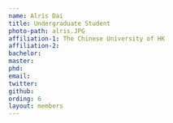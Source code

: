 ```yaml
---
name: Alris Dai
title: Undergraduate Student
photo-path: alris.JPG
affiliation-1: The Chinese University of HK
affiliation-2: 
bachelor:
master: 
phd:  
email:
twitter: 
github: 
ording: 6
layout: members
---
```


